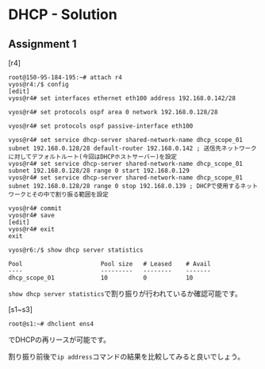 # DHCP - Solution

## Assignment 1

[r4]
```
root@150-95-184-195:~# attach r4
vyos@r4:/$ config
[edit]
vyos@r4# set interfaces ethernet eth100 address 192.168.0.142/28

vyos@r4# set protocols ospf area 0 network 192.168.0.128/28

vyos@r4# set protocols ospf passive-interface eth100

vyos@r4# set service dhcp-server shared-network-name dhcp_scope_01 subnet 192.168.0.128/28 default-router 192.168.0.142 ; 送信先ネットワークに対してデフォルトルート(今回はDHCPホストサーバー)を設定
vyos@r4# set service dhcp-server shared-network-name dhcp_scope_01 subnet 192.168.0.128/28 range 0 start 192.168.0.129
vyos@r4# set service dhcp-server shared-network-name dhcp_scope_01 subnet 192.168.0.128/28 range 0 stop 192.168.0.139 ; DHCPで使用するネットワークとその中で割り振る範囲を設定

vyos@r4# commit
vyos@r4# save
[edit]
vyos@r4# exit
exit

vyos@r6:/$ show dhcp server statistics

Pool                      Pool size   # Leased    # Avail
----                      ---------   --------    -------
dhcp_scope_01             10          0           10
```

`show dhcp server statistics`で割り振りが行われているか確認可能です。

[s1~s3]
```
root@s1:~# dhclient ens4
```
でDHCPの再リースが可能です。

割り振り前後で`ip address`コマンドの結果を比較してみると良いでしょう。
